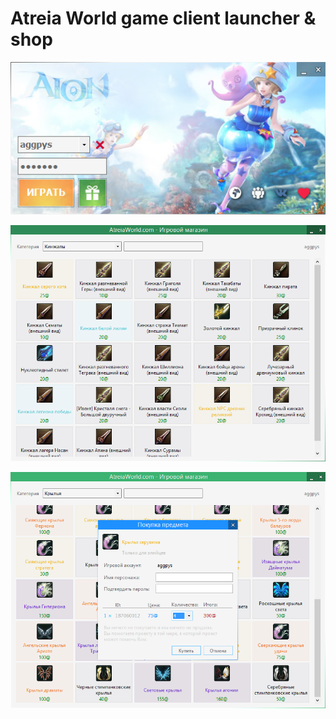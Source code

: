 # Atreia World game client launcher & shop

![ScreenShot](https://raw.githubusercontent.com/aggpys/Atreia-World/master/Screenshots/s-main.png)

![ScreenShot](https://raw.githubusercontent.com/aggpys/Atreia-World/master/Screenshots/s-shop.png)

![ScreenShot](https://raw.githubusercontent.com/aggpys/Atreia-World/master/Screenshots/s-buy.png)

